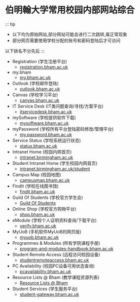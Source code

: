 # 伯明翰大学常用校园内部网站综合

::: tip
* 以下均为原始网站,部分网站可能会进行二次跳转,属正常现象
* 部分网页需要使用学校分配的账号和密码登陆后才可访问

以下排名不分先后
:::

* Registration (学生注册平台)
    * [registration.bham.ac.uk](https://registration.bham.ac.uk/)
* my.bham
    * [my.bham.ac.uk](https://my.bham.ac.uk/)
* Outlook (学校邮件登陆)
    * [outlook.bham.ac.uk](https://outlook.bham.ac.uk/)
* Canvas (学校学习平台)
    * [canvas.bham.ac.uk](https://canvas.bham.ac.uk/)
* IT Service Desk (IT类问题查询/寻找/方案平台)
    * [itservicedesk.bham.ac.uk](https://itservicedesk.bham.ac.uk/)
* mySoftware (学校提供软件下载)
    * [mysoftware.bham.ac.uk](https://mysoftware.bham.ac.uk/)
* myPassword (学校所有平台登陆密码修改/管理平台)
    * [my.password.bham.ac.uk](https://my.password.bham.ac.uk/)
* Service Status (学校系统运行状态)
    * [status.bham.ac.uk](https://status.bham.ac.uk/)
* Intranet Home (校园内网首页)
    * [intranet.birmingham.ac.uk](https://intranet.birmingham.ac.uk/)
* Student Intranet Home (学生校园内网首页)
    * [intranet.birmingham.ac.uk/student](https://intranet.birmingham.ac.uk/student/)
* Campus Map (校园地图)
    * [campusmap.bham.ac.uk](https://campusmap.bham.ac.uk/)
* FindIt (学校在线图书馆)
    * [findit.bham.ac.uk](http://findit.bham.ac.uk/)
* Guild Of Students (学校官方学生会)
    * [Guild Of Students](https://www.guildofstudents.com/)
* Online Shop (学校官方购物平台)
    * [shop.bham.ac.uk](https://shop.bham.ac.uk/)
* eModule (学校个人证明资料查询/下载平台)
    * [verify.bham.ac.uk](https://verify.bham.ac.uk/)
* MyUoB (手机软件MyUoB的网页版)
    * [myuob.bham.ac.uk](https://myuob.bham.ac.uk/)
* Programmes & Modules (所有学院课程手册)
    * [program-and-modules-handbook.bham.ac.uk](https://program-and-modules-handbook.bham.ac.uk/webhandbooks/WebHandbooks-control-servlet?Action=getSchoolList)
* Student Remote Access (远程访问校园设备)
    * [studentremoteaccess.bham.ac.uk](https://studentremoteaccess.bham.ac.uk/)
* PC Availability (校园PC设备可用状态查询)
    * [pcavailability.bham.ac.uk](https://www.pcavailability.bham.ac.uk/)
* Resource Lists @ Bham (教学课程资源列表)
    * [Resource Lists @ Bham](https://bham.rl.talis.com/index.html)
* Student Services (学生服务平台)
    * [student-gateway.bham.ac.uk](https://student-gateway.bham.ac.uk/)
